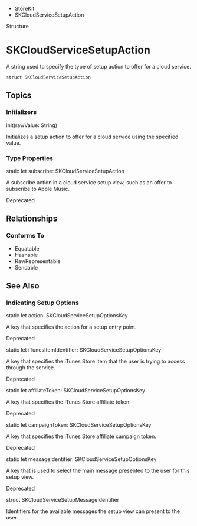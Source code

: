 

- StoreKit
-  SKCloudServiceSetupAction 

Structure

# SKCloudServiceSetupAction

A string used to specify the type of setup action to offer for a cloud service.

``` source
struct SKCloudServiceSetupAction
```

## Topics

### Initializers

init(rawValue: String)

Initializes a setup action to offer for a cloud service using the specified value.

### Type Properties

static let subscribe: SKCloudServiceSetupAction

A subscribe action in a cloud service setup view, such as an offer to subscribe to Apple Music.

Deprecated

## Relationships

### Conforms To

- Equatable
- Hashable
- RawRepresentable
- Sendable

## See Also

### Indicating Setup Options

static let action: SKCloudServiceSetupOptionsKey

A key that specifies the action for a setup entry point.

Deprecated

static let iTunesItemIdentifier: SKCloudServiceSetupOptionsKey

A key that specifies the iTunes Store item that the user is trying to access through the service.

Deprecated

static let affiliateToken: SKCloudServiceSetupOptionsKey

A key that specifies the iTunes Store affiliate token.

Deprecated

static let campaignToken: SKCloudServiceSetupOptionsKey

A key that specifies the iTunes Store affiliate campaign token.

Deprecated

static let messageIdentifier: SKCloudServiceSetupOptionsKey

A key that is used to select the main message presented to the user for this setup view.

Deprecated

struct SKCloudServiceSetupMessageIdentifier

Identifiers for the available messages the setup view can present to the user.

